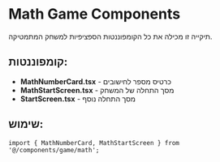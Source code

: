 # Math Game Components

תיקייה זו מכילה את כל הקומפוננטות הספציפיות למשחק המתמטיקה.

## קומפוננטות:

- **MathNumberCard.tsx** - כרטיס מספר לחישובים
- **MathStartScreen.tsx** - מסך התחלה של המשחק
- **StartScreen.tsx** - מסך התחלה נוסף

## שימוש:

```tsx
import { MathNumberCard, MathStartScreen } from '@/components/game/math';
```

